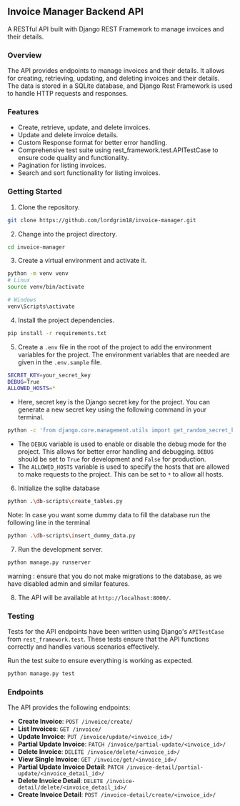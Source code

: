 ## Invoice Manager Backend API

A RESTful API built with Django REST Framework to manage invoices and their details.

### Overview

The API provides endpoints to manage invoices and their details. It allows for creating, retrieving, updating, and deleting invoices and their details. The data is stored in a SQLite database, and Django Rest Framework is used to handle HTTP requests and responses.

### Features
- Create, retrieve, update, and delete invoices.
- Update and delete invoice details.
- Custom Response format for better error handling.
- Comprehensive test suite using rest_framework.test.APITestCase to ensure code quality and functionality.
- Pagination for listing invoices.
- Search and sort functionality for listing invoices.

### Getting Started

1. Clone the repository.
```bash
git clone https://github.com/lordgrim18/invoice-manager.git
```

2. Change into the project directory.
```bash
cd invoice-manager
```

3. Create a virtual environment and activate it.
```bash
python -m venv venv
# Linux
source venv/bin/activate

# Windows
venv\Scripts\activate
```

4. Install the project dependencies.
```bash
pip install -r requirements.txt
```

5. Create a `.env` file in the root of the project to add the environment variables for the project. 
The environment variables that are needed are given in the `.env.sample` file. 
```bash
SECRET_KEY=your_secret_key
DEBUG=True
ALLOWED_HOSTS=*
```

- Here, secret key is the Django secret key for the project. You can generate a new secret key using the following command in your terminal.
```bash
python -c 'from django.core.management.utils import get_random_secret_key; print(get_random_secret_key())'
```

- The `DEBUG` variable is used to enable or disable the debug mode for the project. This allows for better error handling and debugging. `DEBUG` should be set to `True` for development and `False` for production.
- The `ALLOWED_HOSTS` variable is used to specify the hosts that are allowed to make requests to the project. This can be set to `*` to allow all hosts. 


6. Initialize the sqlite database
```bash
python .\db-scripts\create_tables.py
```
Note:
In case you want some dummy data to fill the database run the following line in the terminal
```bash
python .\db-scripts\insert_dummy_data.py
```

7. Run the development server.
```bash
python manage.py runserver
```

warning : ensure that you do not make migrations to the database, as we have disabled admin and similar features.

8. The API will be available at `http://localhost:8000/`.

### Testing

Tests for the API endpoints have been written using Django's `APITestCase` from `rest_framework.test`. These tests ensure that the API functions correctly and handles various scenarios effectively.

Run the test suite to ensure everything is working as expected.
```bash
python manage.py test
```

### Endpoints

The API provides the following endpoints:

- **Create Invoice**: `POST /invoice/create/`
- **List Invoices**: `GET /invoice/`
- **Update Invoice**: `PUT /invoice/update/<invoice_id>/`
- **Partial Update Invoice**: `PATCH /invoice/partial-update/<invoice_id>/`
- **Delete Invoice**: `DELETE /invoice/delete/<invoice_id>/`
- **View Single Invoice**: `GET /invoice/get/<invoice_id>/`
- **Partial Update Invoice Detail**: `PATCH /invoice-detail/partial-update/<invoice_detail_id>/`
- **Delete Invoice Detail**: `DELETE /invoice-detail/delete/<invoice_detail_id>/`
- **Create Invoice Detail**: `POST /invoice-detail/create/<invoice_id>/`

